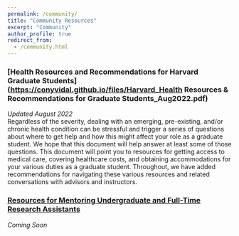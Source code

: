 ```yaml
---
permalink: /community/
title: "Community Resources"
excerpt: "Community"
author_profile: true
redirect_from: 
  - /community.html
---
```



### [Health Resources and Recommendations for Harvard Graduate Students](https://conyvidal.github.io/files/Harvard_Health Resources & Recommendations for Graduate Students_Aug2022.pdf)
*Updated August 2022*                                                 
Regardless of the severity, dealing with an emerging, pre-existing, and/or chronic health condition can be stressful and trigger a series of questions about where to get help and how this might affect your role as a graduate student. We hope that this document will help answer at least some of those questions. This document will point you to resources for getting access to medical care, covering healthcare costs, and obtaining accommodations for your various duties as a graduate student. Throughout, we have added recommendations for navigating these various resources and related conversations with advisors and instructors.


### [Resources for Mentoring Undergraduate and Full-Time Research Assistants]()
*Coming Soon*
